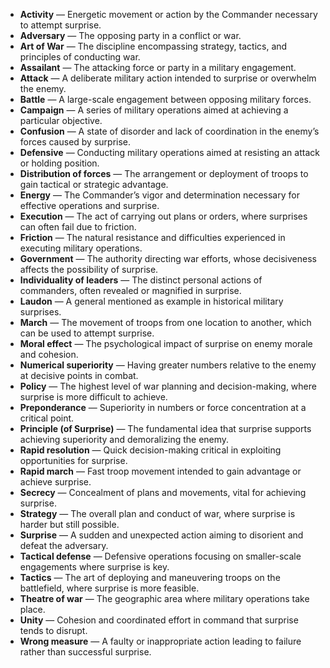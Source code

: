 - **Activity** — Energetic movement or action by the Commander necessary to attempt surprise.  
- **Adversary** — The opposing party in a conflict or war.  
- **Art of War** — The discipline encompassing strategy, tactics, and principles of conducting war.  
- **Assailant** — The attacking force or party in a military engagement.  
- **Attack** — A deliberate military action intended to surprise or overwhelm the enemy.  
- **Battle** — A large-scale engagement between opposing military forces.  
- **Campaign** — A series of military operations aimed at achieving a particular objective.  
- **Confusion** — A state of disorder and lack of coordination in the enemy’s forces caused by surprise.  
- **Defensive** — Conducting military operations aimed at resisting an attack or holding position.  
- **Distribution of forces** — The arrangement or deployment of troops to gain tactical or strategic advantage.  
- **Energy** — The Commander’s vigor and determination necessary for effective operations and surprise.  
- **Execution** — The act of carrying out plans or orders, where surprises can often fail due to friction.  
- **Friction** — The natural resistance and difficulties experienced in executing military operations.  
- **Government** — The authority directing war efforts, whose decisiveness affects the possibility of surprise.  
- **Individuality of leaders** — The distinct personal actions of commanders, often revealed or magnified in surprise.  
- **Laudon** — A general mentioned as example in historical military surprises.  
- **March** — The movement of troops from one location to another, which can be used to attempt surprise.  
- **Moral effect** — The psychological impact of surprise on enemy morale and cohesion.  
- **Numerical superiority** — Having greater numbers relative to the enemy at decisive points in combat.  
- **Policy** — The highest level of war planning and decision-making, where surprise is more difficult to achieve.  
- **Preponderance** — Superiority in numbers or force concentration at a critical point.  
- **Principle (of Surprise)** — The fundamental idea that surprise supports achieving superiority and demoralizing the enemy.  
- **Rapid resolution** — Quick decision-making critical in exploiting opportunities for surprise.  
- **Rapid march** — Fast troop movement intended to gain advantage or achieve surprise.  
- **Secrecy** — Concealment of plans and movements, vital for achieving surprise.  
- **Strategy** — The overall plan and conduct of war, where surprise is harder but still possible.  
- **Surprise** — A sudden and unexpected action aiming to disorient and defeat the adversary.  
- **Tactical defense** — Defensive operations focusing on smaller-scale engagements where surprise is key.  
- **Tactics** — The art of deploying and maneuvering troops on the battlefield, where surprise is more feasible.  
- **Theatre of war** — The geographic area where military operations take place.  
- **Unity** — Cohesion and coordinated effort in command that surprise tends to disrupt.  
- **Wrong measure** — A faulty or inappropriate action leading to failure rather than successful surprise.
